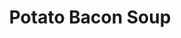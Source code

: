---
title: Potato Bacon Soup
description: This is good!
thumbnail: https://res.cloudinary.com/dn1ni2vaf/image/upload/v1707178392/Recipe%20Images/potato-bacon-soup_tadvun.jpg
thumbnail_alt: Potato Bacon Soup
tags: []
servings: 8
prep_time: 20
cook_time: 30
ingredients:
    - qty: 1
      unit: lb.
      name: Bacon
      modifier: chopped
    - qty: 8
      name: Potatoes
      modifier: peeled & cubed
    - qty: 2
      unit: cloves
      name: Garlic
    - qty: .5
      unit: medium
      name: Onion
      modifier: diced
    - qty: 1
      unit: cup
      name: Flour
    - qty: 1
      unit: tsp.
      name: Dried Herbs
    - qty: 1
      unit: cup
      name: Heavy Cream
    - qty: 3
      unit: tbsp.
      name: Butter
    - qty: 1
      unit: litre
      name: Chicken Stock
      
directions:
    - In a Dutch oven, cook the bacon over medium heat until done. Remove Bacon from pan, and set aside. Drain off all but 1/4 cup of the bacon grease.
    - Cook Onion in reserved bacon drippings until onion is translucent, about 5 minutes. Stir in Garlic, and continue cooking for 1 to 2 minutes. Add cubed Potatoes, and toss to coat. Saute for 3 to 4 minutes. Return bacon to the pan, and add enough Chicken Stock to just cover the potatoes. Cover, and simmer until potatoes are tender.
    - In a separate pan, melt Butter over medium heat. Whisk in Flour. Cook, stirring constantly, for 1 to 2 minutes. Whisk in the Heavy Cream, and Dried Herbs. Bring the cream mixture to a boil, and cook, stirring constantly, until thickened. Stir the cream mixture into the potato mixture. Puree about 1/2 the soup, and return to the pan. Adjust seasonings to taste.
---